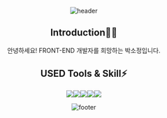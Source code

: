 <div align="center">
  
  ![header](https://capsule-render.vercel.app/api?type=waving&color=B5D5EA&height=200&section=header&text=ssojeongg's%20Github&fontColor=ffffff&fontSize=50)
  <h2>Introduction🖐🏻</h2>
  <p>안녕하세요! FRONT-END 개발자를 희망하는 박소정입니다.</p>
<h2>USED Tools & Skill⚡</h2>
<div style="display: flex; align-items: flex-start; justify-content: center;">
  <img src="https://img.shields.io/badge/HTML5-E34F26?style=flat-square&logo=HTML5&logoColor=white"/>
  <img src="https://img.shields.io/badge/CSS3-1572B6?style=flat-square&logo=CSS3&logoColor=white"/>
  <img src="https://img.shields.io/badge/JavaScript-F7DF1E?style=flat-square&logo=JavaScript&logoColor=white"/>
  <img src="https://img.shields.io/badge/jQuery-0769AD?style=flat-square&logo=jQueryt&logoColor=white"/>
  <img src="https://img.shields.io/badge/Vue.js-4FC08D?style=flat-square&logo=Vue.js5&logoColor=white"/>
</div>

![footer](https://capsule-render.vercel.app/api?section=footer&type=waving&color=B5D5EA)
</div>
